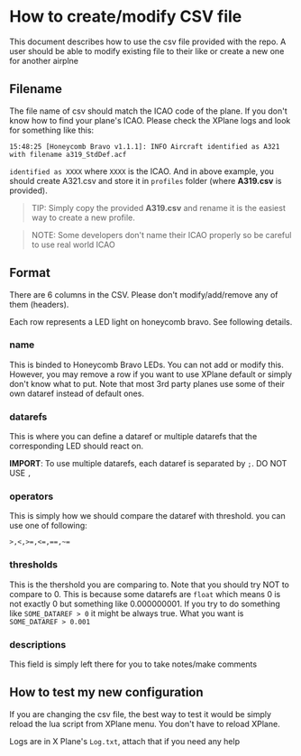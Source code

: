 # How to create/modify CSV file
This document describes how to use the csv file provided with the repo. A user should be able to modify existing file to their like or create a new one for another airplne


## Filename
The file name of csv should match the ICAO code of the plane. If you don't know how to find your plane's ICAO. Please check the XPlane logs and look for something like this:
```
15:48:25 [Honeycomb Bravo v1.1.1]: INFO Aircraft identified as A321 with filename a319_StdDef.acf
```

`identified as XXXX` where `XXXX` is the ICAO. And in above example, you should create A321.csv and store it in `profiles` folder (where **A319.csv** is provided). 

>TIP: Simply copy the provided **A319.csv** and rename it is the easiest way to create a new profile.

>NOTE: Some developers don't name their ICAO properly so be careful to use real world ICAO

## Format
There are 6 columns in the CSV. Please don't modify/add/remove any of them (headers).

Each row represents a LED light on honeycomb bravo. See following details.

### name
This is binded to Honeycomb Bravo LEDs. You can not add or modify this. However, you may remove a row if you want to use XPlane default or simply don't know what to put. Note that most 3rd party planes use some of their own dataref instead of default ones. 

### datarefs
This is where you can define a dataref or multiple datarefs that the corresponding LED should react on. 

**IMPORT**: To use multiple datarefs, each dataref is separated by `;`. DO NOT USE `,`

### operators
This is simply how we should compare the dataref with threshold. you can use one of following:

```
>,<,>=,<=,==,~=
```

### thresholds
This is the thershold you are comparing to. Note that you should try NOT to compare to 0. This is because some datarefs are `float` which means 0 is not exactly 0 but something like 0.000000001. If you try to do something like `SOME_DATAREF > 0` it might be always true. What you want is `SOME_DATAREF > 0.001`

### descriptions
This field is simply left there for you to take notes/make comments

## How to test my new configuration

If you are changing the csv file, the best way to test it would be simply reload the lua script from XPlane menu. You don't have to reload XPlane.

Logs are in X Plane's `Log.txt`, attach that if you need any help